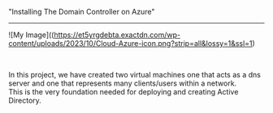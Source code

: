"Installing The Domain Controller on Azure"
____________________________________________________________________
![My Image]((https://et5yrgdebta.exactdn.com/wp-content/uploads/2023/10/Cloud-Azure-icon.png?strip=all&lossy=1&ssl=1)<p align="center"> <br>
</p>

  
  In this project, we have created two virtual machines one that acts as a dns server and one that represents many clients/users within a network.<br>This is the very foundation needed for deploying and creating Active Directory.





